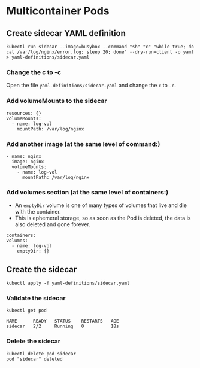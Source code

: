 # Multicontainer Pods

## Create sidecar YAML definition

```shell
kubectl run sidecar --image=busybox --command "sh" "c" "while true; do cat /var/log/nginx/error.log; sleep 20; done" --dry-run=client -o yaml > yaml-definitions/sidecar.yaml
```

### Change the c to -c

Open the file `yaml-definitions/sidecar.yaml` and change the `c` to `-c`.

### Add volumeMounts to the sidecar

```shell
resources: {}
volumeMounts:
  - name: log-vol
    mountPath: /var/log/nginx
```

### Add another image (at the same level of command:)

```shell
- name: nginx
  image: nginx
  volumeMounts:
    - name: log-vol
      mountPath: /var/log/nginx
```

### Add volumes section (at the same level of containers:)

- An `emptyDir` volume is one of many types of volumes that live and die with the container.
- This is ephemeral storage, so as soon as the Pod is deleted, the data is also deleted and gone forever.

```shell
containers:
volumes: 
  - name: log-vol
    emptyDir: {}
```

## Create the sidecar

```shell
kubectl apply -f yaml-definitions/sidecar.yaml
```

### Validate the sidecar

```shell
kubectl get pod

NAME      READY   STATUS    RESTARTS   AGE
sidecar   2/2     Running   0          18s
```

### Delete the sidecar

```shell
kubectl delete pod sidecar
pod "sidecar" deleted
```